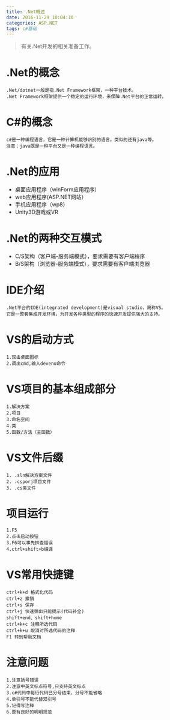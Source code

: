 ```yaml
---
title: .Net概述
date: 2016-11-29 10:04:10
categories: ASP.NET
tags: c#基础
---
```

>有关.Net开发的相关准备工作。

<!--more-->
# .Net的概念
    .Net/dotnet一般是指.Net Framework框架，一种平台技术。
    .Net Framework框架提供一个稳定的运行环境，来保障.Net平台的正常运转。

# C#的概念
    c#是一种编程语言，它是一种计算机能够识别的语言。类似的还有java等。
    注意：java既是一种平台又是一种编程语言。

# .Net的应用
- 桌面应用程序（winForm应用程序）
- web应用程序(ASP.NET网站）
- 手机应用程序（wp8）
- Unity3D游戏或VR

# .Net的两种交互模式
- C/S架构（客户端-服务端模式），要求需要有客户端程序
- B/S架构（浏览器-服务端模式），要求需要有客户端浏览器

# IDE介绍
    .Net平台的IDE(integrated development)是visual studio，简称VS。
    它是一整套集成开发环境，为开发各种类型的程序的快速开发提供强大的支持。

# VS的启动方式
    1.双击桌面图标
    2.调出cmd,输入devenu命令

# VS项目的基本组成部分
    1.解决方案
    2.项目
    3.命名空间
    4.类
    5.函数/方法（主函数）

# VS文件后缀
    1. .sln解决方案文件
    2. .csporj项目文件
    3. .cs类文件

# 项目运行
    1.F5
    2.点击启动按钮
    3.F6可以事先排查错误
    4.ctrl+shift+b编译

# VS常用快捷键
    ctrl+k+d 格式化代码
    ctrl+z 撤销
    ctrl+s 保存
    ctrl+j 快速弹出只能提示(代码补全)
    shift+end、shift+home
    ctrl+k+c 注释所选代码
    ctrl+k+u 取消对所选代码的注释
    F1 转到帮助文档

# 注意问题
    1.注意括号错误
    2.注意中英文标点符号,只支持英文标点
    3.c#代码中每行代码已分号结束，分号不能省略
    4.单引号不能代替双引号
    5.记得写注释
    6.要有良好的明明规范

